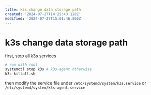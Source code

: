 ```yaml
---
title: k3s change data storage path
created: '2024-07-27T14:25:43.128Z'
modified: '2024-07-27T15:01:46.800Z'
---
```


# k3s change data storage path

first, stop all k3s services

```bash
# run with root
systemctl stop k3s # k3s-agent otherwise
k3s-killall.sh
```

then modify the service file under `/etc/systemd/system/k3s.service` or `/etc/systemd/system/k3s-agent.service`
